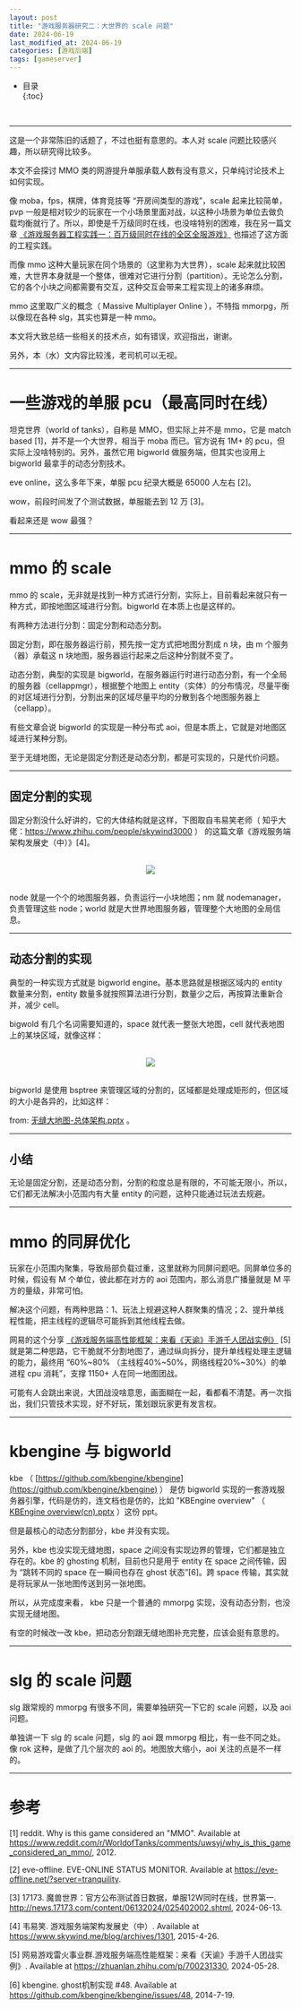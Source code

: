 ```yaml
---
layout: post
title: "游戏服务器研究二：大世界的 scale 问题"
date: 2024-06-19
last_modified_at: 2024-06-19
categories: [游戏后端]
tags: [gameserver]
---
```


* 目录  
{:toc}
<br/>

---

这是一个非常陈旧的话题了，不过也挺有意思的。本人对 scale 问题比较感兴趣，所以研究得比较多。  

本文不会探讨 MMO 类的网游提升单服承载人数有没有意义，只单纯讨论技术上如何实现。        

像 moba，fps，棋牌，体育竞技等 “开房间类型的游戏”，scale 起来比较简单，pvp 一般是相对较少的玩家在一个小场景里面对战，以这种小场景为单位去做负载均衡就行了。所以，即使是千万级同时在线，也没啥特别的困难，我在另一篇文章 [《游戏服务器工程实践一：百万级同时在线的全区全服游戏》](https://zhuanlan.zhihu.com/p/702597017)  也描述了这方面的工程实践。             

而像 mmo 这种大量玩家在同个场景的（这里称为大世界），scale 起来就比较困难，大世界本身就是一个整体，很难对它进行分割（partition）。无论怎么分割，它的各个小块之间都需要有交互，这种交互会带来工程实现上的诸多麻烦。       

mmo 这里取广义的概念（ Massive Multiplayer Online ），不特指 mmorpg，所以像现在各种 slg，其实也算是一种 mmo。   

本文将大致总结一些相关的技术点，如有错误，欢迎指出，谢谢。    

另外，本（水）文内容比较浅，老司机可以无视。    

---

# 一些游戏的单服 pcu（最高同时在线）

坦克世界（world of tanks），自称是 MMO，但实际上并不是 mmo，它是 match based [1]，并不是一个大世界，相当于 moba 而已。官方说有 1M+ 的 pcu，但实际上没啥特别的。另外，虽然它用 bigworld 做服务端，但其实也没用上 bigworld 最拿手的动态分割技术。           

eve online，这么多年下来，单服 pcu 纪录大概是 65000 人左右 [2]。     

wow，前段时间发了个测试数据，单服能去到 12 万 [3]。   

看起来还是 wow 最强？   

---

# mmo 的 scale

mmo 的 scale，无非就是找到一种方式进行分割，实际上，目前看起来就只有一种方式，即按地图区域进行分割。bigworld 在本质上也是这样的。   

有两种方法进行分割：固定分割和动态分割。   

固定分割，即在服务器运行前，预先按一定方式把地图分割成 n 块，由 m 个服务（器）承载这 n 块地图，服务器运行起来之后这种分割就不变了。   

动态分割，典型的实现是 bigworld，在服务器运行时进行动态分割，有一个全局的服务器（cellappmgr），根据整个地图上 entity（实体）的分布情况，尽量平衡的对区域进行分割，分割出来的区域尽量平均的分散到各个地图服务器上（cellapp）。   

有些文章会说 bigworld 的实现是一种分布式 aoi，但是本质上，它就是对地图区域进行某种分割。    

至于无缝地图，无论是固定分割还是动态分割，都是可实现的，只是代价问题。   

---

## 固定分割的实现

固定分割没什么好讲的，它的大体结构就是这样，下图取自韦易笑老师（ 知乎大佬：https://www.zhihu.com/people/skywind3000 ） 的这篇文章《游戏服务端架构发展史（中）》[4]。 

<br/>
<div align="center">
<img src="https://www.skywind.me/blog/wp-content/uploads/2015/04/image31.png"/>
</div>
<br/>

node 就是一个个的地图服务器，负责运行一小块地图；nm 就 nodemanager，负责管理这些 node；world 就是大世界地图服务器，管理整个大地图的全局信息。    

---

## 动态分割的实现

典型的一种实现方式就是 bigworld engine。基本思路就是根据区域内的 entity 数量来分割，entity 数量多就按照算法进行分割，数量少之后，再按算法重新合并，减少 cell。  

bigwold 有几个名词需要知道的，space 就代表一整张大地图，cell 就代表地图上的某块区域，就像这样：   

<br/>
<div align="center">
<img src="https://antsmallant-blog-1251470010.cos.ap-guangzhou.myqcloud.com/media/blog/bigworld-scale-cell-split.png"/>
</div>
<br/>

bigworld 是使用 bsptree 来管理区域的分割的，区域都是处理成矩形的，但区域的大小是各异的，比如这样：  

from: [无缝大地图-总体架构.pptx](https://github.com/yekoufeng/seamless-world/blob/master/无缝大地图-总体架构.pptx) 。   

---

## 小结

无论是固定分割，还是动态分割，分割的粒度总是有限的，不可能无限小，所以，它们都无法解决小范围内有大量 entity 的问题，这种只能通过玩法去规避。  

---

# mmo 的同屏优化

玩家在小范围内聚集，导致局部负载过重，这里就称为同屏问题吧。同屏单位多的时候，假设有 M 个单位，彼此都在对方的 aoi 范围内，那么消息广播量就是 M 平方的量级，非常可怕。   

解决这个问题，有两种思路：1、玩法上规避这种人群聚集的情况；2、提升单线程性能，把主线程的逻辑尽可能拆到其他线程去做。   

网易的这个分享 [《游戏服务端高性能框架：来看《天谕》手游千人团战实例》](https://zhuanlan.zhihu.com/p/700231330) [5] 就是第二种思路，它干脆就不分割地图了，通过纵向拆分，提升单线程处理主逻辑的能力，最终用 “60%~80% （主线程40%~50%，网络线程20%~30%）的单进程 cpu 消耗”，支撑 1150+ 人在同一地图团战。   

可能有人会跳出来说，大团战没啥意思，画面糊在一起，看都看不清楚。再一次指出，我们只管技术实现，好不好玩，策划跟玩家更有发言权。  

---

# kbengine 与 bigworld

kbe （ [https://github.com/kbengine/kbengine](https://github.com/kbengine/kbengine) ） 是仿 bigworld 实现的一套游戏服务器引擎，代码是仿的，连文档也是仿的，比如 "KBEngine overview" （ [KBEngine overview(cn).pptx](https://github.com/kbengine/kbengine/blob/master/docs/KBEngine%20overview(cn).pptx) ）这份 ppt。   

但是最核心的动态分割部分，kbe 并没有实现。   

另外，kbe 也没实现无缝地图，space 之间没有实现边界的管理，它们都是独立存在的。kbe 的 ghosting 机制，目前也只是用于 entity 在 space 之间传输，因为 “跳转不同的 space 在一瞬间也存在 ghost 状态”[6]。跨 space 传输，其实就是将玩家从一张地图传送到另一张地图。      

所以，从完成度来看， kbe 只是一个普通的 mmorpg 实现，没有动态分割，也没实现无缝地图。    

有空的时候改一改 kbe，把动态分割跟无缝地图补充完整，应该会挺有意思的。   

---

# slg 的 scale 问题

slg 跟常规的 mmorpg 有很多不同，需要单独研究一下它的 scale 问题，以及 aoi 问题。  

单独讲一下 slg 的 scale 问题，slg 的 aoi 跟 mmorpg 相比，有一些不同之处。像 rok 这种，是做了几个层次的 aoi 的。地图放大缩小，aoi 关注的点是不一样的。  


---

# 参考

[1] reddit. Why is this game considered an "MMO". Available at https://www.reddit.com/r/WorldofTanks/comments/uwsyj/why_is_this_game_considered_an_mmo/, 2012.      

[2] eve-offline. EVE-ONLINE STATUS MONITOR. Available at https://eve-offline.net/?server=tranquility.    

[3] 17173. 魔兽世界：官方公布测试首日数据，单服12W同时在线，世界第一. http://news.17173.com/content/06132024/025402002.shtml, 2024-06-13.  

[4] 韦易笑. 游戏服务端架构发展史（中）. Available at https://www.skywind.me/blog/archives/1301, 2015-4-26.    

[5] 网易游戏雷火事业群​.游戏服务端高性能框架：来看《天谕》手游千人团战实例》. Available at https://zhuanlan.zhihu.com/p/700231330, 2024-05-28.       

[6] kbengine. ghost机制实现 #48. Available at https://github.com/kbengine/kbengine/issues/48, 2014-7-19.   